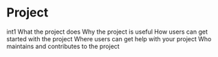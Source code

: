# Project
int1
What the project does
Why the project is useful
How users can get started with the project
Where users can get help with your project
Who maintains and contributes to the project
